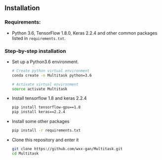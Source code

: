 ## Installation

### Requirements:

- Python 3.6, TensorFlow 1.8.0, Keras 2.2.4 and other common packages listed in `requirements.txt`.

###  Step-by-step installation

- Set up a Python3.6 environment.
    ```bash
    # Create python virtual environment
    conda create -n Multitask python=3.6

    # Activate virtual environment
    source activate Multitask
    ```
    
- Install tensorflow 1.8 and keras 2.2.4

    ```bash
    pip install tensorflow-gpu==1.8
    pip install keras==2.2.4
    ```

- Install some other packages

    ```bash
    pip install -r requirements.txt
    ```

- Clone this repository and enter it

    ```bash
    git clone https://github.com/wxx-gan/Multitask.git
    cd Multitask
    ```
